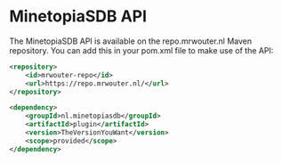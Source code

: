 # MinetopiaSDB API

The MinetopiaSDB API is available on the repo.mrwouter.nl Maven repository. You can add this in your pom.xml file to make use of the API:
```xml
<repository>
    <id>mrwouter-repo</id>
    <url>https://repo.mrwouter.nl/</url>
</repository>
```
```xml
<dependency>
    <groupId>nl.minetopiasdb</groupId>
    <artifactId>plugin</artifactId>
    <version>TheVersionYouWant</version>
    <scope>provided</scope>
</dependency>
```
